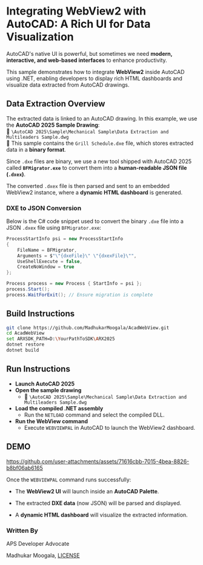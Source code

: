 # Integrating WebView2 with AutoCAD: A Rich UI for Data Visualization

AutoCAD's native UI is powerful, but sometimes we need **modern, interactive, and web-based interfaces** to enhance productivity.

This sample demonstrates how to integrate **WebView2** inside AutoCAD using .NET, enabling developers to display rich HTML dashboards and visualize data extracted from AutoCAD drawings.

## **Data Extraction Overview**

The extracted data is linked to an AutoCAD drawing. In this example, we use the **AutoCAD 2025 Sample Drawing**:  
📂 `\AutoCAD 2025\Sample\Mechanical Sample\Data Extraction and Multileaders Sample.dwg`  
📄 This sample contains the `Grill Schedule.dxe` file, which stores extracted data in a **binary format**.

Since `.dxe` files are binary, we use a new tool shipped with AutoCAD 2025 called **`BFMigrator.exe`** to convert them into a **human-readable JSON file (`.dxex`)**.

The converted `.dxex` file is then parsed and sent to an embedded WebView2 instance, where a **dynamic HTML dashboard** is generated.



### DXE to JSON Conversion

Below is the C# code snippet used to convert the binary `.dxe` file into a JSON `.dxex` file using `BFMigrator.exe`:

```csharp
ProcessStartInfo psi = new ProcessStartInfo
{
    FileName = BFMigrator,
    Arguments = $"\"{dxeFile}\" \"{dxexFile}\"",
    UseShellExecute = false,
    CreateNoWindow = true
};

Process process = new Process { StartInfo = psi };
process.Start();
process.WaitForExit(); // Ensure migration is complete
```

## Build Instructions

```bash
git clone https://github.com/MadhukarMoogala/AcadWebView.git
cd AcadWebView
set ARXSDK_PATH=D:\YourPathToSDK\ARX2025
dotnet restore
dotnet build

```

## Run Instructions

- **Launch AutoCAD 2025**
- **Open the sample drawing**
  - 📂 `\AutoCAD 2025\Sample\Mechanical Sample\Data Extraction and Multileaders Sample.dwg`
- **Load the compiled .NET assembly**
  - Run the `NETLOAD` command and select the compiled DLL.
- **Run the WebView command**
  - Execute `WEBVIEWPAL` in AutoCAD to launch the WebView2 dashboard.

## DEMO



https://github.com/user-attachments/assets/71616cbb-7015-4bea-8826-b8bf06ab6165



Once the `WEBVIEWPAL` command runs successfully:  

- The **WebView2 UI** will launch inside an **AutoCAD Palette**.  

- The extracted **DXE data** (now JSON) will be parsed and displayed.  

-  A **dynamic HTML dashboard** will visualize the extracted information.

### Written By

APS Developer Advocate

Madhukar Moogala,  [LICENSE](https://github.com/MadhukarMoogala/AcadWebView/blob/main/LICENSE)
